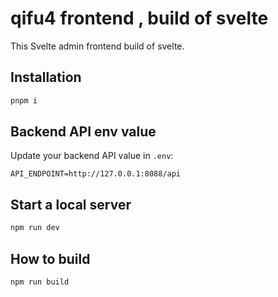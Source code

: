 # qifu4 frontend , build of svelte

This Svelte admin frontend build of svelte.

## Installation

```bash
pnpm i

```

## Backend API env value

Update your backend API value in `.env`:

```text
API_ENDPOINT=http://127.0.0.1:8088/api
```

## Start a local server

```bash
npm run dev
```

## How to build

```
npm run build
```
